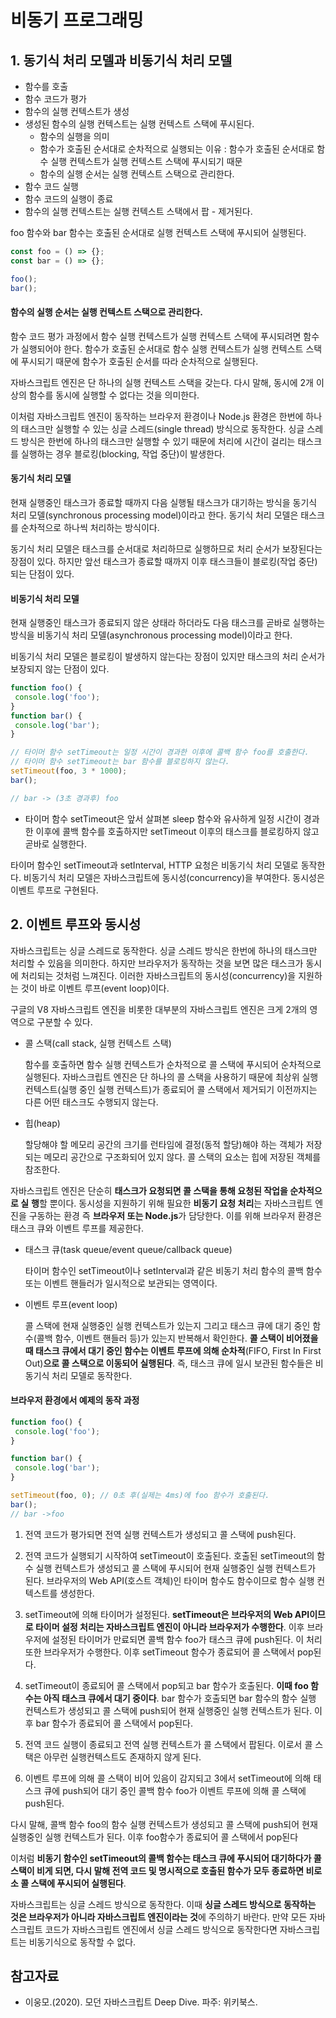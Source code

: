 # 비동기 프로그래밍

## 1. 동기식 처리 모델과 비동기식 처리 모델

- 함수를 호출
- 함수 코드가 평가
- 함수의 실행 컨텍스트가 생성
- 생성된 함수의 실행 컨텍스트는 실행 컨텍스트 스택에 푸시된다.
  - 함수의 실행을 의미
  - 함수가 호출된 순서대로 순차적으로 실행되는 이유 : 함수가 호출된 순서대로 함수 실행 컨텍스트가 실행 컨텍스트 스택에 푸시되기 때문
  - 함수의 실행 순서는 실행 컨텍스트 스택으로 관리한다.
- 함수 코드 실행
- 함수 코드의 실행이 종료
- 함수의 실행 컨텍스트는 실행 컨텍스트 스택에서 팝 - 제거된다.



foo 함수와 bar 함수는 호출된 순서대로 실행 컨텍스트 스택에 푸시되어 실행된다.

```javascript
const foo = () => {};
const bar = () => {};

foo();
bar();
```



#### 함수의 실행 순서는 실행 컨텍스트 스택으로 관리한다.

함수 코드 평가 과정에서 함수 실행 컨텍스트가 실행 컨텍스트 스택에 푸시되려면 함수가 실행되어야 한다. 함수가 호출된 순서대로 함수 실행 컨텍스트가 실행 컨텍스트 스택에 푸시되기 때문에 함수가 호출된 순서를 따라 순차적으로 실행된다.

자바스크립트 엔진은 단 하나의 실행 컨텍스트 스택을 갖는다. 다시 말해, 동시에 2개 이상의 함수를 동시에 실행할 수 없다는 것을 의미한다.

이처럼 자바스크립트 엔진이 동작하는 브라우저 환경이나 Node.js 환경은 한번에 하나의 태스크만 실행할 수 있는 싱글 스레드(single thread) 방식으로 동작한다. 싱글 스레드 방식은 한번에 하나의 태스크만 실행할 수 있기 때문에 처리에 시간이 걸리는 태스크를 실행하는 경우 블로킹(blocking, 작업 중단)이 발생한다.



#### 동기식 처리 모델

현재 실행중인 태스크가 종료할 때까지 다음 실행될 태스크가 대기하는 방식을 동기식 처리 모델(synchronous processing model)이라고 한다. 동기식 처리 모델은 태스크를 순차적으로 하나씩 처리하는 방식이다.

동기식 처리 모델은 태스크를 순서대로 처리하므로 실행하므로 처리 순서가 보장된다는 장점이 있다. 하지만 앞선 태스크가 종료할 때까지 이후 태스크들이 블로킹(작업 중단)되는 단점이 있다.



#### 비동기식 처리 모델

현재 실행중인 태스크가 종료되지 않은 상태라 하더라도 다음 태스크를 곧바로 실행하는 방식을 비동기식 처리 모델(asynchronous processing model)이라고 한다.

비동기식 처리 모델은 블로킹이 발생하지 않는다는 장점이 있지만 태스크의 처리 순서가 보장되지 않는 단점이 있다.

```javascript
function foo() {
 console.log('foo');
}
function bar() {
 console.log('bar');
}

// 타이머 함수 setTimeout는 일정 시간이 경과한 이후에 콜백 함수 foo를 호출한다.
// 타이머 함수 setTimeout는 bar 함수를 블로킹하지 않는다.
setTimeout(foo, 3 * 1000);
bar();

// bar -> (3초 경과후) foo
```

- 타이머 함수 setTimeout은 앞서 살펴본 sleep 함수와 유사하게 일정 시간이 경과한 이후에 콜백 함수를 호출하지만 setTimeout 이후의 태스크를 블로킹하지 않고 곧바로 실행한다. 



타이머 함수인 setTimeout과 setInterval, HTTP 요청은 비동기식 처리 모델로 동작한다. 비동기식 처리 모델은 자바스크립트에 동시성(concurrency)을 부여한다. 동시성은 이벤트 루프로 구현된다.



## 2. 이벤트 루프와 동시성

자바스크립트는 싱글 스레드로 동작한다. 싱글 스레드 방식은 한번에 하나의 태스크만 처리할 수 있음을 의미한다. 하지만 브라우저가 동작하는 것을 보면 많은 태스크가 동시에 처리되는 것처럼 느껴진다. 이러한 자바스크립트의 동시성(concurrency)을 지원하는 것이 바로 이벤트 루프(event loop)이다.

구글의 V8 자바스크립트 엔진을 비롯한 대부분의 자바스크립트 엔진은 크게 2개의 영역으로 구분할 수 있다.

- 콜 스택(call stack, 실행 컨텍스트 스택)

  함수를 호출하면 함수 실행 컨텍스트가 순차적으로 콜 스택에 푸시되어 순차적으로 실행된다. 자바스크립트 엔진은 단 하나의 콜 스택을 사용하기 때문에 최상위 실행 컨텍스트(실행 중인 실행 컨텍스트)가 종료되어 콜 스택에서 제거되기 이전까지는 다른 어떤 태스크도 수행되지 않는다.

- 힙(heap)

  할당해야 할 메모리 공간의 크기를 런타임에 결정(동적 할당)해야 하는 객체가 저장되는 메모리 공간으로 구조화되어 있지 않다. 콜 스택의 요소는 힙에 저장된 객체를 참조한다. 

  

 자바스크립트 엔진은 단순히 **태스크가 요청되면 콜 스택을 통해 요청된 작업을 순차적으로 실**
**행**할 뿐이다. 동시성을 지원하기 위해 필요한 **비동기 요청 처리**는 자바스크립트 엔진을 구동하는 환경 즉 **브라우저 또는 Node.js**가 담당한다. 이를 위해 브라우저 환경은 태스크 큐와 이벤트 루프를 제공한다.

- 태스크 큐(task queue/event queue/callback queue)

  타이머 함수인 setTimeout이나 setInterval과 같은 비동기 처리 함수의 콜백 함수 또는 이벤트 핸들러가 일시적으로 보관되는 영역이다.

- 이벤트 루프(event loop)

  콜 스택에 현재 실행중인 실행 컨텍스트가 있는지 그리고 태스크 큐에 대기 중인 함수(콜백 함수, 이벤트 핸들러 등)가 있는지 반복해서 확인한다. **콜 스택이 비어졌을 때 태스크 큐에서 대기 중인 함수는 이벤트 루프에 의해 순차적**(FIFO, First In First Out)**으로 콜 스택으로 이동되어 실행된다**. 즉, 태스크 큐에 일시 보관된 함수들은 비동기식 처리 모델로 동작한다.



#### 브라우저 환경에서 예제의 동작 과정

```javascript
function foo() {
 console.log('foo');
}

function bar() {
 console.log('bar');
}

setTimeout(foo, 0); // 0초 후(실제는 4ms)에 foo 함수가 호출된다.
bar();
// bar ->foo
```

1. 전역 코드가 평가되면 전역 실행 컨텍스트가 생성되고 콜 스택에 push된다.
2. 전역 코드가 실행되기 시작하여 setTimeout이 호출된다. 호출된 setTimeout의 함수 실행 컨텍스트가 생성되고 콜 스택에 푸시되어 현재 실행중인 실행 컨텍스트가 된다. 브라우저의 Web API(호스트 객체)인 타이머 함수도 함수이므로 함수 실행 컨텍스트를 생성한다.
3. setTimeout에 의해 타이머가 설정된다. **setTimeout은 브라우저의 Web API이므로 타이머 설정 처리는 자바스크립트 엔진이 아니라 브라우저가 수행한다**. 이후 브라우저에 설정된 타이머가 만료되면 콜백 함수 foo가 태스크 큐에 push된다. 이 처리 또한 브라우저가 수행한다. 이후 setTimeout 함수가 종료되어 콜 스택에서 pop된다.

4. setTimeout이 종료되어 콜 스택에서 pop되고 bar 함수가 호출된다. **이때 foo 함수는 아직 태스크 큐에서 대기 중이다**. bar 함수가 호출되면 bar 함수의 함수 실행 컨텍스트가 생성되고 콜 스택에 push되어 현재 실행중인 실행 컨텍스트가 된다. 이후 bar 함수가 종료되어 콜 스택에서 pop된다.

5. 전역 코드 실행이 종료되고 전역 실행 컨텍스트가 콜 스택에서 팝된다. 이로서 콜 스택은 아무런 실행컨텍스트도 존재하지 않게 된다.

6. 이벤트 루프에 의해 콜 스택이 비어 있음이 감지되고 3에서 setTimeout에 의해 태스크 큐에 push되어 대기 중인 콜백 함수 foo가 이벤트 루프에 의해 콜 스택에 push된다. 

  다시 말해, 콜백 함수 foo의 함수 실행 컨텍스트가 생성되고 콜 스택에 push되어 현재 실행중인 실행 컨텍스트가 된다. 이후 foo함수가 종료되어 콜 스택에서 pop된다



이처럼 **비동기 함수인 setTimeout의 콜백 함수는 태스크 큐에 푸시되어 대기하다가 콜 스택이 비게 되면, 다시 말해 전역 코드 및 명시적으로 호출된 함수가 모두 종료하면 비로소 콜 스택에 푸시되어 실행된다**.

자바스크립트는 싱글 스레드 방식으로 동작한다. 이때 **싱글 스레드 방식으로 동작하는 것은 브라우저가 아니라 자바스크립트 엔진이라는 것**에 주의하기 바란다. 만약 모든 자바스크립트 코드가 자바스크립트 엔진에서 싱글 스레드 방식으로 동작한다면 자바스크립트는 비동기식으로 동작할 수 없다.



## 참고자료

- 이웅모.(2020). 모던 자바스크립트 Deep Dive. 파주: 위키북스.